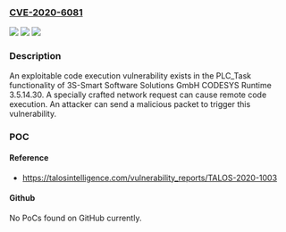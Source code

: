 ### [CVE-2020-6081](https://cve.mitre.org/cgi-bin/cvename.cgi?name=CVE-2020-6081)
![](https://img.shields.io/static/v1?label=Product&message=3S&color=blue)
![](https://img.shields.io/static/v1?label=Version&message=3S-Smart%20Software%20Solutions%20GmbH%20CODESYS%20Runtime%203.5.14.30%20&color=brightgreen)
![](https://img.shields.io/static/v1?label=Vulnerability&message=remote%20code%20execution&color=brightgreen)

### Description

An exploitable code execution vulnerability exists in the PLC_Task functionality of 3S-Smart Software Solutions GmbH CODESYS Runtime 3.5.14.30. A specially crafted network request can cause remote code execution. An attacker can send a malicious packet to trigger this vulnerability.

### POC

#### Reference
- https://talosintelligence.com/vulnerability_reports/TALOS-2020-1003

#### Github
No PoCs found on GitHub currently.


